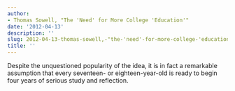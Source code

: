 ```yaml
---
author:
- Thomas Sowell, "The 'Need' for More College 'Education'"
date: '2012-04-13'
description: ''
slug: 2012-04-13-thomas-sowell,-"the-'need'-for-more-college-'education'"
title: ''
---
```

Despite the unquestioned popularity of the idea, it is in fact a remarkable assumption that every seventeen- or eighteen-year-old is ready to begin four years of serious study and reflection.



